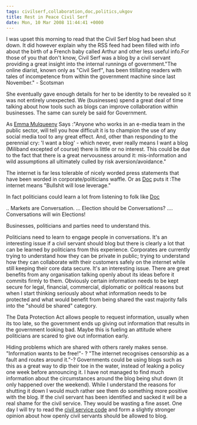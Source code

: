 ```yaml
---
tags: civilserf,collaboration,doc,politics,ukgov
title: Rest in Peace Civil Serf
date: Mon, 10 Mar 2008 11:44:41 +0000
---
```

I was upset this morning to read that the Civil Serf blog had been shut down. It did however explain why the RSS feed had been filled with info about the birth of a French baby called Arthur and other less useful info.For those of you that don't know, Civil Serf was a blog by a civil servant providing a great insight into the internal runnings of government."The online diarist, known only as "Civil Serf", has been titillating readers with tales of incompetence from within the government machine since last November." - Scotsman

She eventually gave enough details for her to be identity to be revealed so it was not entirely unexpected. We (businesses) spend a great deal of time talking about how tools such as blogs can improve collaboration within businesses. The same can surely be said for Government.

As [Emma Mulqueeny](http://mulqueeny.wordpress.com/2008/03/04/social-media-and-democracy/) Says :"Anyone who works in an e-media team in the public sector, will tell you how difficult it is to champion the use of any social media tool to any great effect. And, other than responding to the perennial cry: 'I want a blog' - which never, ever really means I want a blog (Miliband excepted of course) there is little or no interest. This could be due to the fact that there is a great nervousness around it: mis-information and wild assumptions all ultimately culled by risk aversion/avoidance."

The internet is far less tolerable of nicely worded press statements that have been worded in corporate/politicians waffle. Or as [Doc](http://blogs.law.harvard.edu/doc/) puts it :The internet means "Bullshit will lose leverage."

In fact politicians could learn a lot from listening to folk like [Doc](http://blogs.law.harvard.edu/doc/)

.. Markets are Conversation. ... Election should be Conversations? .... Conversations will win Elections!

Businesses, politicians and parties need to understand this.

Politicians need to learn to engage people in conversations. It's an interesting issue if a civil servant should blog but there is clearly a lot that can be learned by politicians from this experience. Corporates are currently trying to understand how they can be private in public; trying to understand how they can collaborate with their customers safely on the internet while still keeping their core data secure. It's an interesting issue. There are great benefits from any organisation talking openly about its ideas before it commits firmly to them. Obviously certain information needs to be kept secure for legal, financial, commercial, diplomatic or political reasons but when I start thinking seriously about what information needs to be protected and what would benefit from being shared the vast majority falls into the "should be shared" category.

The Data Protection Act allows people to request information, usually when its too late, so the government ends up giving out information that results in the government looking bad. Maybe this is fueling an attitude where politicians are scared to give out information early.

Hiding problems which are shared with others rarely makes sense. "Information wants to be free!"- ? "The internet recognises censorship as a fault and routes around it."-? Governments could be using blogs such as this as a great way to dip their toe in the water, instead of leaking a policy one week before announcing it. I have not managed to find much information about the circumstances around the blog being shut down (it only happened over the weekend). While I understand the reasons for shutting it down I would much rather see them do something more positive with the blog. If the civil servant has been identified and sacked it will be a real shame for the civil service. They would be wasting a fine asset. One day I will try to read the [civil service code](http://www.civilservice.gov.uk/documents/doc/cscode/cscode.doc) and form a slightly stronger opinion about how openly civil servants should be allowed to blog.
